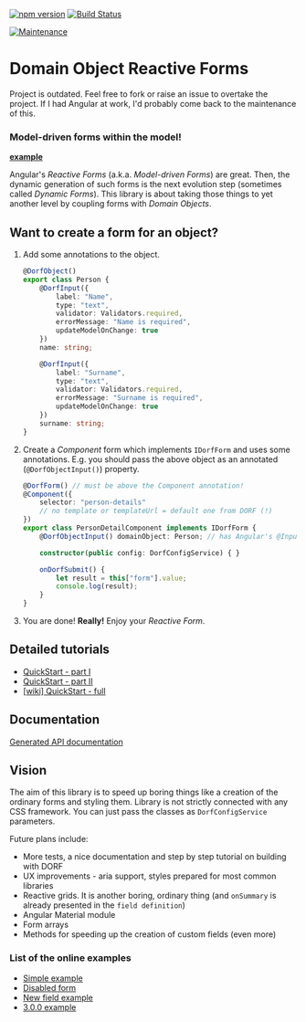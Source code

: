 [![npm version](https://img.shields.io/npm/v/dorf.svg)](https://www.npmjs.com/package/dorf) [![Build Status](https://travis-ci.org/mat3e/dorf.svg?branch=master)](https://travis-ci.org/mat3e/dorf)

[![Maintenance](https://img.shields.io/maintenance/no/2018.svg)]()

# Domain Object Reactive Forms
Project is outdated. Feel free to fork or raise an issue to overtake the project. If I had Angular at work, I'd probably come back to the maintenance of this.

### Model-driven forms within the model! 
[**example**](http://embed.plnkr.co/fhEfqD/)

Angular's _Reactive Forms_ (a.k.a. _Model-driven Forms_) are great. Then, the dynamic generation of such forms is the next evolution step (sometimes called _Dynamic Forms_). This library is about taking those things to yet another level by coupling forms with _Domain Objects_.

## Want to create a form for an object?
1. Add some annotations to the object.
    ```typescript
    @DorfObject()
    export class Person {
        @DorfInput({
            label: "Name", 
            type: "text",
            validator: Validators.required, 
            errorMessage: "Name is required",
            updateModelOnChange: true
        })
        name: string;

        @DorfInput({
            label: "Surname", 
            type: "text",
            validator: Validators.required, 
            errorMessage: "Surname is required",
            updateModelOnChange: true
        })
        surname: string;
    }
    ```

2. Create a _Component_ form which implements `IDorfForm` and uses some annotations. E.g. you should pass the above object as an annotated (`@DorfObjectInput()`) property.
    ```typescript
    @DorfForm() // must be above the Component annotation!
    @Component({
        selector: "person-details"
        // no template or templateUrl = default one from DORF (!)
    })
    export class PersonDetailComponent implements IDorfForm {
        @DorfObjectInput() domainObject: Person; // has Angular's @Input() behavior as well (!)

        constructor(public config: DorfConfigService) { }

        onDorfSubmit() {
            let result = this["form"].value;
            console.log(result);
        }
    }
    ```
3. You are done! **Really!** Enjoy your _Reactive Form_.

## Detailed tutorials
* [QuickStart - part I](https://mat3e.github.io/dorf/tutorial/quickstart-1.html)
* [QuickStart - part II](https://mat3e.github.io/dorf/tutorial/quickstart-2.html)
* [[wiki] QuickStart - full](https://github.com/mat3e/dorf/wiki/QuickStart)

## Documentation
[Generated API documentation](https://mat3e.github.io/dorf/api/)

## Vision
The aim of this library is to speed up boring things like a creation of the ordinary forms and styling them. Library is not strictly connected with any CSS framework. You can just pass the classes as `DorfConfigService` parameters. 

Future plans include:

 - More tests, a nice documentation and step by step tutorial on building with DORF
 - UX improvements - aria support, styles prepared for most common libraries
 - Reactive grids. It is another boring, ordinary thing (and `onSummary` is already presented in the `field definition`)
 - Angular Material module
 - Form arrays
 - Methods for speeding up the creation of custom fields (even more)

### List of the online examples
 - [Simple example](http://embed.plnkr.co/6H2jto/)
 - [Disabled form](http://embed.plnkr.co/a6Z4pb/)
 - [New field example](http://embed.plnkr.co/q4EEDa/)
 - [3.0.0 example](http://embed.plnkr.co/fhEfqD/)
